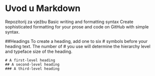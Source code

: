 # Uvod u Markdown

Repozitorij za vježbu
Basic writing and formatting syntax
Create sophisticated formatting for your prose and code on GitHub with simple syntax.

##Headings
To create a heading, add one to six # symbols before your heading text. The number of # you use will determine the hierarchy level and typeface size of the heading.
```
# A first-level heading
## A second-level heading
### A third-level heading
```
